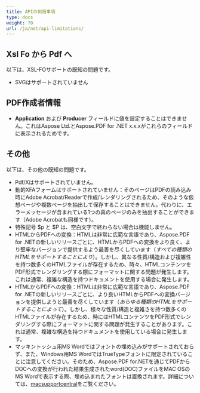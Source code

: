```yaml
---
title: APIの制限事項
type: docs
weight: 70
url: /ja/net/api-limitations/
---
```


## **Xsl Fo から Pdf へ**
以下は、XSL-FOサポートの既知の問題です。

- SVGはサポートされていません
## **PDF作成者情報**
- **Application** および **Producer** フィールドに値を設定することはできません。これはAspose Ltd.とAspose.PDF for .NET x.x.xがこれらのフィールドに表示されるためです。
## **その他**
以下は、その他の既知の問題です。

- Pdf/Xはサポートされていません。
- 動的XFAフォームはサポートされていません：そのページはPDFの読み込み時にAdobe Acrobat/Readerで作成/レンダリングされるため、そのような仮想ページや複数ページを抽出して保存することはできません。代わりに、エラーメッセージが含まれている1つの真のページのみを抽出することができます（Adobe Acrobatも同様です）。
- 特殊記号 $p と $P は、空白文字で終わらない場合は機能しません。
- HTMLからPDFへの変換：HTMLは非常に広範な言語であり、Aspose.PDF for .NETの新しいリリースごとに、HTMLからPDFへの変換をより良く、より堅牢なバージョンで提供するよう最善を尽くしています（*すべての種類のHTMLをサポートすることにより*）。しかし、異なる性質/構造および複雑性を持つ数多くのHTMLファイルが存在するため、時々、HTMLコンテンツをPDF形式でレンダリングする際にフォーマットに関する問題が発生します。これは通常、複雑な構造を持つドキュメントを使用する場合に発生します。
- HTMLからPDFへの変換：HTMLは非常に広範な言語であり、Aspose.PDF for .NETの新しいリリースごとに、より良いHTMLからPDFへの変換バージョンを提供しようと最善を尽くしています（*あらゆる種類のHTMLをサポートすることによって*）。しかし、様々な性質/構造と複雑さを持つ数多くのHTMLファイルが存在するため、時にはHTMLコンテンツをPDF形式でレンダリングする際にフォーマットに関する問題が発生することがあります。これは通常、複雑な構造を持つドキュメントを使用している場合に発生します。
- マッキントッシュ用MS Wordではフォントの埋め込みがサポートされておらず、また、Windows用MS WordではTrueTypeフォントに限定されていることに注意してください。そのため、Aspose.PDF for.NETを通じてPDFからDOCへの変換が行われた結果生成されたword(DOC)ファイルをMAC OSのMS Wordで表示する際、埋め込まれたフォントは置換されます。詳細については、[macsupportcentral](http://www.macsupportcentral.com/2012/05/embed-fonts-microsoft-office-word-files/)をご覧ください。
